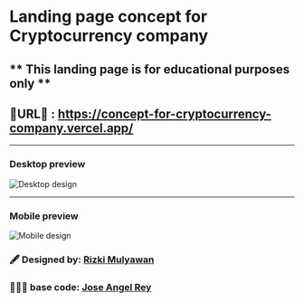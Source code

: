 # Landing page concept for Cryptocurrency company

## ***\* This landing page is for educational purposes only \*\***

## 🚀URL🚀 : https://concept-for-cryptocurrency-company.vercel.app/





---

### Desktop preview

![Desktop design](/design/Desktop-preview.png)

---

### Mobile preview

![Mobile design](/design/Mobile-preview.png)

### 🖋 Designed by: [Rizki Mulyawan](https://dribbble.com/mulyawan)

### 👨🏼‍💻 base code: [Jose Angel Rey](https://github.com/Jose-Angel-Rey)
